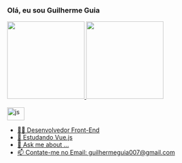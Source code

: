 ### Olá, eu sou Guilherme Guia
<div>
<a href="https://github.com/GuilhermeGuia">
  <img  height="180rem" src="https://github-readme-stats.vercel.app/api?username=GuilhermeGuia&show_icons=true&theme=dracula&include_all_commits=true&count_private=true" /> 
    <img  height="180rem" src="https://github-readme-stats.vercel.app/api/top-langs/?username=GuilhermeGuia&layout=compact&langs_count=16&theme=dracula" /> 
</div>
  
 <div style="display:inline-block"><br>
<img src="https://cdn.jsdelivr.net/gh/devicons/devicon/icons/javascript/javascript-original.svg" align="center" alt="js" height="30"  width="40" />

  
 </div>
  
  

  
- 👨‍💻 Desenvolvedor Front-End
- 🌱 Estudando Vue.js
- 💬 Ask me about ...
- 📫 Contate-me no Email: guilhermeguia007@gmail.com



